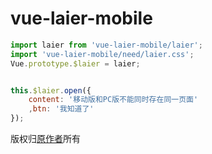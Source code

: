 # vue-laier-mobile

```javascript
import laier from 'vue-laier-mobile/laier';
import 'vue-laier-mobile/need/laier.css';
Vue.prototype.$laier = laier;


this.$laier.open({
    content: '移动版和PC版不能同时存在同一页面'
    ,btn: '我知道了'
});
```

版权归[原作者](https://layer.layui.com/mobile/)所有

